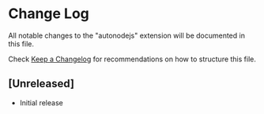 # Change Log

All notable changes to the "autonodejs" extension will be documented in this file.

Check [Keep a Changelog](http://keepachangelog.com/) for recommendations on how to structure this file.

## [Unreleased]

- Initial release